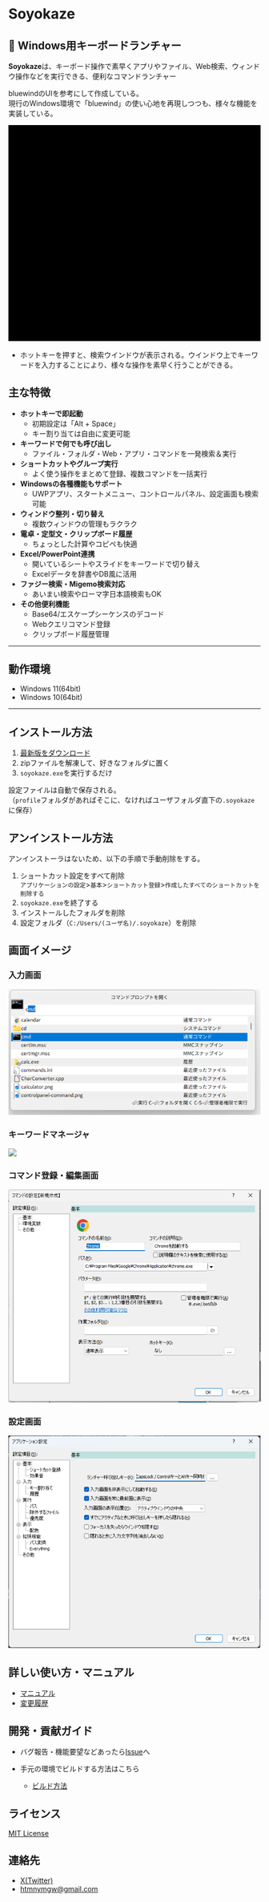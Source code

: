 # Soyokaze

## 🚀 Windows用キーボードランチャー

**Soyokaze**は、キーボード操作で素早くアプリやファイル、Web検索、ウィンドウ操作などを実行できる、便利なコマンドランチャー

bluewindのUIを参考にして作成している。  
現行のWindows環境で「bluewind」の使い心地を再現しつつも、様々な機能を実装している。

![画面](image/introduction.gif)

- ホットキーを押すと、検索ウインドウが表示される。ウインドウ上でキーワードを入力することにより、様々な操作を素早く行うことができる。

## 主な特徴

- **ホットキーで即起動**  
  - 初期設定は「Alt + Space」  
  - キー割り当ては自由に変更可能
- **キーワードで何でも呼び出し**  
  - ファイル・フォルダ・Web・アプリ・コマンドを一発検索＆実行
- **ショートカットやグループ実行**  
  - よく使う操作をまとめて登録、複数コマンドを一括実行
- **Windowsの各種機能もサポート**  
  - UWPアプリ、スタートメニュー、コントロールパネル、設定画面も検索可能
- **ウィンドウ整列・切り替え**  
  - 複数ウィンドウの管理もラクラク
- **電卓・定型文・クリップボード履歴**  
  - ちょっとした計算やコピペも快適
- **Excel/PowerPoint連携**  
  - 開いているシートやスライドをキーワードで切り替え
  - Excelデータを辞書やDB風に活用
- **ファジー検索・Migemo検索対応**  
  - あいまい検索やローマ字日本語検索もOK
- **その他便利機能**  
  - Base64/エスケープシーケンスのデコード  
  - Webクエリコマンド登録  
  - クリップボード履歴管理

---

## 動作環境

- Windows 11(64bit)
- Windows 10(64bit)

---

## インストール方法

1. [最新版をダウンロード](https://github.com/ampmmn/Soyokaze/releases/latest)
2. zipファイルを解凍して、好きなフォルダに置く
3. `soyokaze.exe`を実行するだけ

設定ファイルは自動で保存される。  
（`profile`フォルダがあればそこに、なければユーザフォルダ直下の`.soyokaze`に保存）

## アンインストール方法

アンインストーラはないため、以下の手順で手動削除をする。

1. ショートカット設定をすべて削除  
`アプリケーションの設定`>`基本`>`ショートカット登録`>`作成したすべてのショートカットを削除する`
2. `soyokaze.exe`を終了する
3. インストールしたフォルダを削除
4. 設定フォルダ（`C:/Users/(ユーザ名)/.soyokaze`）を削除

## 画面イメージ

### 入力画面

![](image/input-window.png)

### キーワードマネージャ

![](image/keywordmanager.png)

### コマンド登録・編集画面

![](image/edit.png)

### 設定画面

![](image/setting.png)


## 詳しい使い方・マニュアル

- [マニュアル](https://ampmmn.github.io/Soyokaze/)
- [変更履歴](./CHANGELOG.md)


## 開発・貢献ガイド

- バグ報告・機能要望などあったら[Issue](https://github.com/ampmmn/Soyokaze/issues)へ

- 手元の環境でビルドする方法はこちら
  - [ビルド方法](./HowToBuild.md)

## ライセンス

[MIT License](./LICENSE)


## 連絡先

- [X(Twitter)](https://x.com/ymgw)
- htmnymgw@gmail.com


